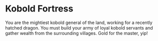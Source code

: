 # Kobold Fortress

You are the mightiest kobold general of the land, working for a recently hatched dragon. You must build your army of loyal kobold servants and gather wealth from the surrounding villages. Gold for the master, yip!
